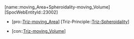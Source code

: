 ﻿---
type: TrizContradiction
aliases:
- moving_Area+Spheroidality-moving_Volume
license: CC BY-SA 4.0
copyright: https://github.com/SpocWeb
IsDeleted: false
IsReadOnly: false
Confidential: public
tags: 
- Triz/Contradiction
---
[name::moving_Area+Spheroidality-moving_Volume]
[SpocWebEntityId::23002]
+ [pro::[Triz-moving_Area](tech/Triz/Parameter/Triz-moving_Area.md)]
[Triz-Principle::[Triz-Spheroidality](tech/Triz/Principle/Triz-Spheroidality.md)]
- [con::[Triz-moving_Volume](tech/Triz/Parameter/Triz-moving_Volume.md)]

